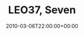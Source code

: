---
templateKey: event
guid: 08951d9c-6eab-11ea-99c5-002590d1d1b0
date: 2010-03-06T22:00:00+00:00
eventTime: '10pm'
title: LEO37, Seven
artist: LEO37
city: Taipei
venue: Seven
group: LEO37
guests: DJ Charles
---